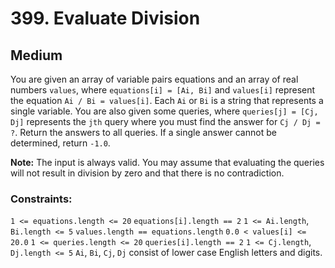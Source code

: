 # 399. Evaluate Division

## Medium

You are given an array of variable pairs equations and an array of real numbers `values`,
where `equations[i] = [Ai, Bi]` and `values[i]` represent the equation `Ai / Bi = values[i]`. Each `Ai` or `Bi` is a
string that represents a single variable. You are also given some queries, where `queries[j] = [Cj, Dj]` represents
the `jth` query where you must find the answer for `Cj / Dj = ?`. Return the answers to all queries. If a single answer
cannot be determined, return `-1.0`.

**Note:** The input is always valid. You may assume that evaluating the queries will not result in division by zero and
that there is no contradiction.

### Constraints:

`1 <= equations.length <= 20`
`equations[i].length == 2`
`1 <= Ai.length`, `Bi.length <= 5`
`values.length == equations.length`
`0.0 < values[i] <= 20.0`
`1 <= queries.length <= 20`
`queries[i].length == 2`
`1 <= Cj.length`, `Dj.length <= 5`
`Ai`, `Bi`, `Cj`, `Dj` consist of lower case English letters and digits.
